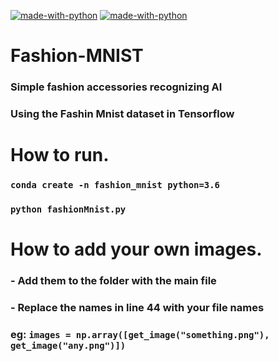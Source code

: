 [![made-with-python](https://img.shields.io/badge/Made%20with-Python%203.8-ffe900.svg?longCache=true&style=flat-square&colorB=00a1ff&logo=python&logoColor=88889e)](https://www.python.org/)
[![made-with-python](https://img.shields.io/badge/Made%20with-Tensorflow%202.3.1-ffe900.svg?longCache=true&style=flat-square&colorB=FFFF00&logo=tensorflow&logoColor=88889e)](https://www.tensorflow.org/)
# Fashion-MNIST
### Simple fashion accessories recognizing AI
### Using the Fashin Mnist dataset in Tensorflow
# How to run.
### ```conda create -n fashion_mnist python=3.6```
### ```python fashionMnist.py```
# How to add your own images.
### - Add them to the folder with the main file
### - Replace the names in line 44 with your file names
### eg: ```images = np.array([get_image("something.png"), get_image("any.png")])```


